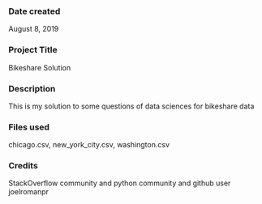 ### Date created
August 8, 2019

### Project Title
Bikeshare Solution

### Description
This is my solution to some questions of data sciences for bikeshare data

### Files used
chicago.csv, new_york_city.csv, washington.csv

### Credits
StackOverflow community and python community and github user joelromanpr
